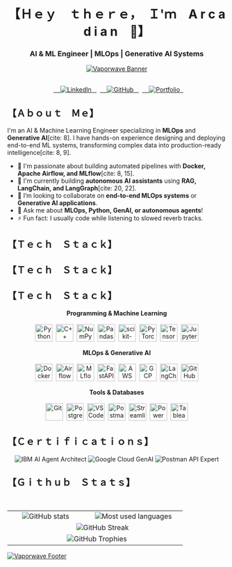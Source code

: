<div align="center">

# 【﻿Ｈｅｙ　ｔｈｅｒｅ，　Ｉ'ｍ　A r c a d i a n　👋】
### AI & ML Engineer | MLOps | Generative AI Systems


[![Vaporwave Banner](https://cdna.artstation.com/p/assets/images/images/060/460/880/original/pixel-jeff-chill-mario-2023-2.gif?1678633376)](https://cdna.artstation.com/p/assets/images/images/060/460/880/original/pixel-jeff-chill-mario-2023-2.gif?1678633376)

<br>

<div>
  <a href="https://www.linkedin.com/in/parth-sharma-08b1b424b">
    <img src="https://img.shields.io/badge/-LinkedIn-0A66C2?style=for-the-badge&logo=Linkedin&logoColor=white" alt="LinkedIn" />
  </a>
  <a href="https://github.com/ParthSharma272">
    <img src="https://img.shields.io/badge/-GitHub-181717?style=for-the-badge&logo=GitHub&logoColor=white" alt="GitHub" />
  </a>
    <a href="YOUR_PORTFOLIO_WEBSITE_LINK">
    <img src="https://img.shields.io/badge/-Portfolio-FF5733?style=for-the-badge&logo=data:image/svg+xml;base64,PHN2ZyB4bWxucz0iaHR0cDovL3d3dy53My5vcmcvMjAwMC9zdmciIHZpZXdCb3g9IjAgMCAyNCAyNCIgZmlsbD0id2hpdGUiPjxwYXRoIGQ9Ik0xMiAyQzYuNDggMiAyIDYuNDggMiAxMnM0LjQ4IDEwIDEwIDEwIDEwLTQuNDggMTAtMTBTMTcuNTIgMiAxMiAyeXptMCAxOGMtNC40MSAwLTgtMy41OS04LThzMy41OS04IDgtOCA4IDMuNTkgOCA4LTMuNTkgOC04IDh6bS0xLTQtNCAyLjAxVjE3aDhsLTMuOTktNi45OEwxMyAxNHptLTQuNSA1LjVWMTRoOVY4bC00LjUgN1YxN3oiLz48L3N2Zz4=" alt="Portfolio" />
  </a>
</div>

</div>

## 【﻿Ａｂｏｕｔ　Ｍｅ】

I'm an AI & Machine Learning Engineer specializing in **MLOps** and **Generative AI**[cite: 8]. I have hands-on experience designing and deploying end-to-end ML systems, transforming complex data into production-ready intelligence[cite: 8, 9].

- 🔭 I'm passionate about building automated pipelines with **Docker, Apache Airflow, and MLflow**[cite: 8, 15].
- 🌱 I'm currently building **autonomous AI assistants** using **RAG, LangChain, and LangGraph**[cite: 20, 22].
- 👯 I’m looking to collaborate on **end-to-end MLOps systems** or **Generative AI applications**.
- 💬 Ask me about **MLOps, Python, GenAI, or autonomous agents**!
- ⚡ Fun fact: I usually code while listening to slowed reverb tracks.

## 【﻿Ｔｅｃｈ　Ｓｔａｃｋ】

## 【﻿Ｔｅｃｈ　Ｓｔａｃｋ】

## 【﻿Ｔｅｃｈ　Ｓｔａｃｋ】

<p align="center">
  <strong>Programming & Machine Learning</strong>
  <br><br>
  <img src="https://cdn.jsdelivr.net/gh/devicons/devicon/icons/python/python-original.svg" alt="Python" width="40" height="40"/>&nbsp;
  <img src="https://cdn.jsdelivr.net/gh/devicons/devicon/icons/cplusplus/cplusplus-original.svg" alt="C++" width="40" height="40"/>&nbsp;
  <img src="https://cdn.jsdelivr.net/gh/devicons/devicon/icons/numpy/numpy-original.svg" alt="NumPy" width="40" height="40"/>&nbsp;
  <img src="https://cdn.jsdelivr.net/gh/devicons/devicon/icons/pandas/pandas-original.svg" alt="Pandas" width="40" height="40"/>&nbsp;
  <img src="https://cdn.jsdelivr.net/gh/devicons/devicon/icons/scikitlearn/scikitlearn-original.svg" alt="scikit-learn" width="40" height="40"/>&nbsp;
  <img src="https://cdn.jsdelivr.net/gh/devicons/devicon/icons/pytorch/pytorch-original.svg" alt="PyTorch" width="40" height="40"/>&nbsp;
  <img src="https://cdn.jsdelivr.net/gh/devicons/devicon/icons/tensorflow/tensorflow-original.svg" alt="TensorFlow" width="40" height="40"/>&nbsp;
  <img src="https://cdn.jsdelivr.net/gh/devicons/devicon/icons/jupyter/jupyter-original-wordmark.svg" alt="Jupyter" width="40" height="40"/>
</p>

<p align="center">
  <strong>MLOps & Generative AI</strong>
  <br><br>
  <img src="https://cdn.jsdelivr.net/gh/devicons/devicon/icons/docker/docker-original.svg" alt="Docker" width="40" height="40"/>&nbsp;
  <img src="https://cdn.jsdelivr.net/gh/devicons/devicon/icons/apacheairflow/apacheairflow-original.svg" alt="Airflow" width="40" height="40"/>&nbsp;
  <img src="https://upload.wikimedia.org/wikipedia/commons/e/e5/Mlflow-logo-light.svg" alt="MLflow" width="40" height="40"/>&nbsp;
  <img src="https://cdn.jsdelivr.net/gh/devicons/devicon/icons/fastapi/fastapi-original.svg" alt="FastAPI" width="40" height="40"/>&nbsp;
  <img src="https://cdn.jsdelivr.net/gh/devicons/devicon/icons/amazonwebservices/amazonwebservices-original-wordmark.svg" alt="AWS" width="40" height="40"/>&nbsp;
  <img src="https://cdn.jsdelivr.net/gh/devicons/devicon/icons/googlecloud/googlecloud-original.svg" alt="GCP" width="40" height="40"/>&nbsp;
  <img src="https://www.vectorlogo.zone/logos/langchain/langchain-icon.svg" alt="LangChain" width="40" height="40"/>&nbsp;
  <img src="https://cdn.jsdelivr.net/gh/devicons/devicon/icons/githubactions/githubactions-original.svg" alt="GitHub Actions" width="40" height="40"/>
</p>

<p align="center">
  <strong>Tools & Databases</strong>
  <br><br>
  <img src="https://cdn.jsdelivr.net/gh/devicons/devicon/icons/git/git-original.svg" alt="Git" width="40" height="40"/>&nbsp;
  <img src="httpsG://cdn.jsdelivr.net/gh/devicons/devicon/icons/postgresql/postgresql-original.svg" alt="PostgreSQL" width="40" height="40"/>&nbsp;
  <img src="https://cdn.jsdelivr.net/gh/devicons/devicon/icons/vscode/vscode-original.svg" alt="VS Code" width="40" height="40"/>&nbsp;
  <img src="https://cdn.jsdelivr.net/gh/devicons/devicon/icons/postman/postman-original.svg" alt="Postman" width="40" height="40"/>&nbsp;
  <img src="https://cdn.jsdelivr.net/gh/devicons/devicon/icons/streamlit/streamlit-original.svg" alt="Streamlit" width="40" height="40"/>&nbsp;
  <img src="https://raw.githubusercontent.com/microsoft/PowerBI-Icons/main/SVG/Power-BI.svg" alt="Power BI" width="40" height="40"/>&nbsp;
  <img src="https://cdn.jsdelivr.net/gh/devicons/devicon/icons/tableau/tableau-original.svg" alt="Tableau" width="40" height="40"/>
</p>

## 【﻿Ｃｅｒｔｉｆｉｃａｔｉｏｎｓ】
<p align="center">
  <img src="https://img.shields.io/badge/-IBM%20AI%20Agent%20Architect-0062FF?style=for-the-badge&logo=ibm&logoColor=white" alt="IBM AI Agent Architect"/>
  <img src="https://img.shields.io/badge/-Google%20Cloud%20GenAI-4285F4?style=for-the-badge&logo=googlecloud&logoColor=white" alt="Google Cloud GenAI"/>
  <img src="https://img.shields.io/badge/-Postman%20API%20Expert-FF6C37?style=for-the-badge&logo=postman&logoColor=white" alt="Postman API Expert"/>
</p>

## 【﻿Ｇｉｔｈｕｂ　Ｓｔａｔｓ】
<table align="center">
  <tr>
    <td align="center">
      <img src="https://github-readme-stats.vercel.app/api?username=ParthSharma272&show_icons=true&theme=radical&count_private=true&show=prs_merged,discussions_started" alt="GitHub stats" />
    </td>
    <td align="center">
      <img src="https://github-readme-stats.vercel.app/api/top-langs/?username=ParthSharma272&layout=compact&theme=radical" alt="Most used languages" />
    </td>
  </tr>
  <tr>
    <td align="center" colspan="2">
            <img src="https://streak-stats.demolab.com/api?user=ParthSharma272&theme=radical" alt="GitHub Streak" />
    </td>
  </tr>
  <tr>
    <td align="center" colspan="2">
      <img src="https://github-profile-trophy.vercel.app/?username=ParthSharma272&theme=radical&no-frame=true&no-bg=true&margin-w=4" alt="GitHub Trophies" />
    </td>
  </tr>
</table>



[![Vaporwave Footer](https://cdn.80.lv/api/upload/content/ca/5d2886fa5e240.gif)](https://cdn.80.lv/api/upload/content/ca/5d2886fa5e240.gif)

</div>
